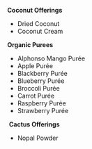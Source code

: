 <p><strong>Coconut Offerings</strong></p>
<ul>
<li>Dried Coconut</li>
<li>Coconut Cream</li>
</ul>
<div><strong>Organic Purees</strong></div>
<div>
<ul>
<li>Alphonso Mango&nbsp;Purée</li>
<li>Apple&nbsp;<span style="line-height: 15.6000003814697px;">Purée</span></li>
<li>Blackberry&nbsp;<span style="line-height: 15.6000003814697px;">Purée</span></li>
<li>Blueberry&nbsp;<span style="line-height: 15.6000003814697px;">Purée</span></li>
<li>Broccoli&nbsp;<span style="line-height: 15.6000003814697px;">Purée</span></li>
<li>Carrot&nbsp;<span style="line-height: 15.6000003814697px;">Purée</span></li>
<li>Raspberry&nbsp;<span style="line-height: 15.6000003814697px;">Purée</span></li>
<li>Strawberry&nbsp;<span style="line-height: 15.6000003814697px;">Purée</span></li>
</ul>
</div>
<p>&nbsp;<strong>Cactus Offerings</strong></p>
<ul>
<li>Nopal Powder</li>
</ul>

